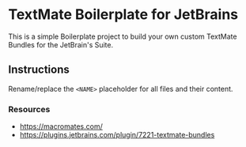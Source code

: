 # TextMate Boilerplate for JetBrains

This is a simple Boilerplate project to build your own custom TextMate Bundles for the JetBrain's Suite.

## Instructions

Rename/replace the `<NAME>` placeholder for all files and their content.

### Resources

- https://macromates.com/
- https://plugins.jetbrains.com/plugin/7221-textmate-bundles
